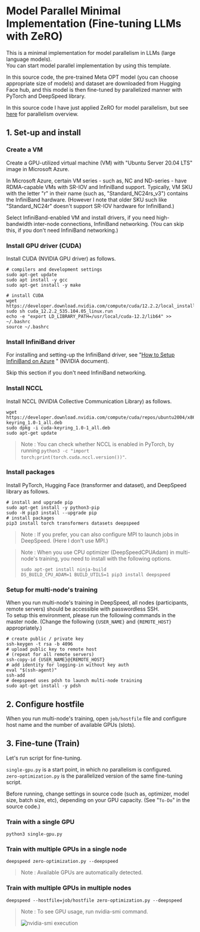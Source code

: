 # Model Parallel Minimal Implementation (Fine-tuning LLMs with ZeRO)

This is a minimal implementation for model parallelism in LLMs (large language models).<br>
You can start model parallel implementation by using this template.

In this source code, the pre-trained Meta OPT model (you can choose appropriate size of models) and dataset are downloaded from Hugging Face hub, and this model is then fine-tuned by parallelized manner with PyTorch and DeepSpeed library.

In this source code I have just applied ZeRO for model parallelism, but see [here]( https://tsmatz.wordpress.com/2023/09/21/model-parallelism/) for parallelism overview.

## 1. Set-up and install

### Create a VM

Create a GPU-utilized virtual machine (VM) with "Ubuntu Server 20.04 LTS" image in Microsoft Azure.

In Microsoft Azure, certain VM series - such as, NC and ND-series - have RDMA-capable VMs with SR-IOV and InfiniBand support. Typically, VM SKU with the letter "r" in their name (such as, "Standard_NC24rs_v3") contains the InfiniBand hardware. (However I note that older SKU such like "Standard_NC24r" doesn't support SR-IOV hardware for InfiniBand.)

Select InfiniBand-enabled VM and install drivers, if you need  high-bandwidth inter-node connections, InfiniBand networking. (You can skip this, if you don't need InfiniBand networking.)

### Install GPU driver (CUDA)

Install CUDA (NVIDIA GPU driver) as follows.

```
# compilers and development settings
sudo apt-get update
sudo apt install -y gcc
sudo apt-get install -y make

# install CUDA
wget https://developer.download.nvidia.com/compute/cuda/12.2.2/local_installers/cuda_12.2.2_535.104.05_linux.run
sudo sh cuda_12.2.2_535.104.05_linux.run
echo -e "export LD_LIBRARY_PATH=/usr/local/cuda-12.2/lib64" >> ~/.bashrc
source ~/.bashrc
```

### Install InfiniBand driver

For installing and setting-up the InfiniBand driver, see "[How to Setup InfiniBand on Azure](https://docs.rapids.ai/deployment/stable/guides/azure/infiniband/)
" (NVIDIA document).

Skip this section if you don't need InfiniBand networking.

### Install NCCL

Install NCCL (NVIDIA Collective Communication Library) as follows.

```
wget https://developer.download.nvidia.com/compute/cuda/repos/ubuntu2004/x86_64/cuda-keyring_1.0-1_all.deb
sudo dpkg -i cuda-keyring_1.0-1_all.deb
sudo apt-get update
```

> Note : You can check whether NCCL is enabled in PyTorch, by running ```python3 -c "import torch;print(torch.cuda.nccl.version())"```.

### Install packages

Install PyTorch, Hugging Face (transformer and dataset), and DeepSpeed library as follows.

```
# install and upgrade pip
sudo apt-get install -y python3-pip
sudo -H pip3 install --upgrade pip
# install packages
pip3 install torch transformers datasets deepspeed
```

> Note : If you prefer, you can also configure MPI to launch jobs in DeepSpeed. (Here I don't use MPI.)


<blockquote>
Note : When you use CPU optimizer (DeepSpeedCPUAdam) in multi-node's training, you need to install with the following options.

```
sudo apt-get install ninja-build
DS_BUILD_CPU_ADAM=1 BUILD_UTILS=1 pip3 install deepspeed
```
</blockquote>

### Setup for multi-node's training

When you run multi-node's training in DeepSpeed, all nodes (participants, remote servers) should be accessible with passwordless SSH.<br>
To setup this environment, please run the following commands in the master node. (Change the following ```{USER_NAME}``` and ```{REMOTE_HOST}``` appropriately.)

```
# create public / private key
ssh-keygen -t rsa -b 4096
# upload public key to remote host
# (repeat for all remote servers)
ssh-copy-id {USER_NAME}@{REMOTE_HOST}
# add identity for logging-in without key auth
eval "$(ssh-agent)"
ssh-add
# deepspeed uses pdsh to launch multi-node training
sudo apt-get install -y pdsh
```

## 2. Configure hostfile

When you run multi-node's training, open ```job/hostfile``` file and configure host name and the number of available GPUs (slots).

## 3. Fine-tune (Train)

Let's run script for fine-tuning.

```single-gpu.py``` is a start point, in which no parallelism is configured.<br>
```zero-optimization.py``` is the parallelized version of the same fine-tuning script.

Before running, change settings in source code (such as, optimizer, model size, batch size, etc), depending on your GPU capacity. (See "```To-Do```" in the source code.)

### Train with a single GPU

```
python3 single-gpu.py
```

### Train with multiple GPUs in a single node

```
deepspeed zero-optimization.py --deepspeed
```

> Note : Available GPUs are automatically detected.

### Train with multiple GPUs in multiple nodes

```
deepspeed --hostfile=job/hostfile zero-optimization.py --deepspeed
```

<blockquote>
Note : To see GPU usage, run nvidia-smi command.

![nvidia-smi execution](https://tsmatz.files.wordpress.com/2023/09/20230925_gpu_usage.jpg)
</blockquote>
